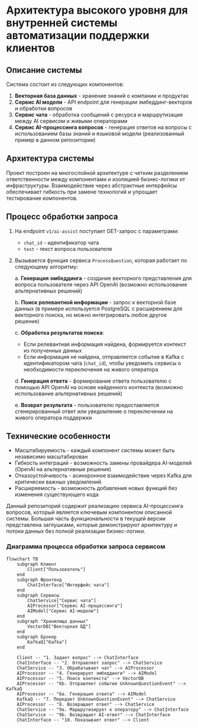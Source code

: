 # Архитектура высокого уровня для внутренней системы автоматизации поддержки клиентов

## Описание системы

Система состоит из следующих компонентов:

1. **Векторная база данных** - хранение знаний о компании и продуктах
2. **Сервис AI модели** - API endpoint для генерации эмбеддинг-векторов и обработки вопросов
3. **Сервис чата** - обработка сообщений с ресурса и маршрутизация между AI сервисом и живыми операторами
4. **Сервис AI-процессинга вопросов** - генерация ответов на вопросы с использованием базы знаний и языковой модели (реализованный пример в данном репозитории)

## Архитектура системы

Проект построен на многослойной архитектуре с четким разделением ответственности между компонентами и изоляцией бизнес-логики от инфраструктуры. Взаимодействие через абстрактные интерфейсы обеспечивает гибкость при замене технологий и упрощает тестирование компонентов.

## Процесс обработки запроса

1. На endpoint `v1/ai-assist` поступает GET-запрос с параметрами:

   - `chat_id` - идентификатор чата
   - `text` - текст вопроса пользователя

2. Вызывается функция сервиса `ProcessQuestion`, которая работает по следующему алгоритму:

   a. **Генерация эмбеддинга** - создание векторного представления для вопроса пользователя через API OpenAI (возможно использование альтернативных решений)

   b. **Поиск релевантной информации** - запрос к векторной базе данных (в примере используется PostgreSQL с расширением для векторного поиска, но можно интегрировать любое другое решение)

   c. **Обработка результатов поиска**:

   - Если релевантная информация найдена, формируется контекст из полученных данных
   - Если информация не найдена, отправляется событие в Kafka с идентификатором чата (`chat_id`), чтобы уведомить сервисы о необходимости переключения на живого оператора

   d. **Генерация ответа** - формирование ответа пользователю с помощью API OpenAI на основе найденного контекста (возможно использование альтернативных решений)

   e. **Возврат результата** - пользователю предоставляется сгенерированный ответ или уведомление о переключении на живого оператора поддержки

## Технические особенности

- Масштабируемость - каждый компонент системы может быть независимо масштабирован
- Гибкость интеграций - возможность замены провайдера AI-моделей (OpenAI на альтернативные решения)
- Отказоустойчивость - асинхронное взаимодействие через Kafka для критически важных уведомлений
- Расширяемость - возможность добавления новых функций без изменения существующего кода

Данный репозиторий содержит реализацию сервиса AI-процессинга вопросов, который является ключевым компонентом описанной системы. Большая часть функциональности в текущей версии представлена заглушками, которые демонстрируют архитектуру и потоки данных без полной реализации бизнес-логики.

### Диаграмма процесса обработки запроса сервисом

```mermaid
flowchart TB
    subgraph Клиент
        Client["Пользователь"]
    end
    subgraph Фронтенд
        ChatInterface["Интерфейс чата"]
    end
    subgraph Сервисы
        ChatService["Сервис чата"]
        AIProcessor["Сервис AI-процессинга"]
        AIModel["Сервис AI-модели"]
    end
    subgraph "Хранилища данных"
        VectorDB["Векторная БД"]
    end
    subgraph Брокер
        KafkaQ["Kafka"]
    end

    Client -- "1. Задает вопрос" --> ChatInterface
    ChatInterface -- "2. Отправляет запрос" --> ChatService
    ChatService -- "3. Обрабатывает чат" --> AIProcessor
    AIProcessor -- "4. Генерирует эмбеддинги" --> AIModel
    AIProcessor -- "5. Поиск контекста" --> VectorDB
    AIProcessor -- "6b. Отправляет событие UnknownQuestionEvent" --> KafkaQ
    AIProcessor -- "6a. Генерация ответа" --> AIModel
    KafkaQ -- "7. Передает UnknownQuestionEvent" --> ChatService
    AIProcessor -- "8. Возвращает ответ" --> ChatService
    ChatService -- "9a. Маршрутизирует к оператору" --> ChatInterface
    ChatService -- "9b. Возвращает AI-ответ" --> ChatInterface
    ChatInterface -- "10. Показывает ответ" --> Client
```
